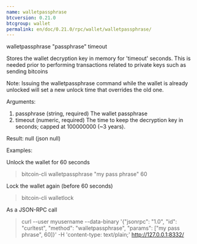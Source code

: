 ```yaml
---
name: walletpassphrase
btcversion: 0.21.0
btcgroup: wallet
permalink: en/doc/0.21.0/rpc/wallet/walletpassphrase/
---
```


walletpassphrase "passphrase" timeout

Stores the wallet decryption key in memory for 'timeout' seconds.
This is needed prior to performing transactions related to private keys such as sending bitcoins

Note:
Issuing the walletpassphrase command while the wallet is already unlocked will set a new unlock
time that overrides the old one.

Arguments:
1. passphrase    (string, required) The wallet passphrase
2. timeout       (numeric, required) The time to keep the decryption key in seconds; capped at 100000000 (~3 years).

Result:
null    (json null)

Examples:

Unlock the wallet for 60 seconds
> bitcoin-cli walletpassphrase "my pass phrase" 60

Lock the wallet again (before 60 seconds)
> bitcoin-cli walletlock 

As a JSON-RPC call
> curl --user myusername --data-binary '{"jsonrpc": "1.0", "id": "curltest", "method": "walletpassphrase", "params": ["my pass phrase", 60]}' -H 'content-type: text/plain;' http://127.0.0.1:8332/


